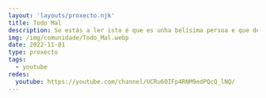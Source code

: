 ```yaml
---
layout: 'layouts/proxecto.njk'
title: Todo Mal
description: Se estás a ler isto é que es unha belísima persoa e que deberías estar traballando/estudiando pero aí xa non nos metemos.
img: /img/comunidade/Todo_Mal.webp
date: 2022-11-01
type: proxecto
tags:
  - youtube
redes:
  youtube: https://youtube.com/channel/UCRu6OIFp4RNM9edPQcQ_lNQ/
---
```

